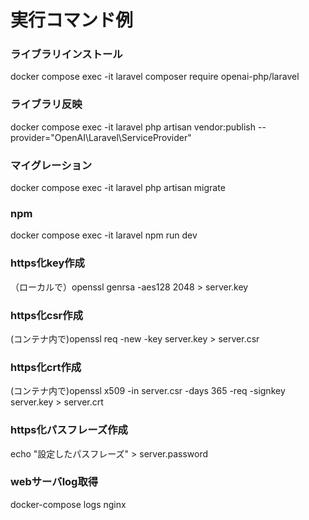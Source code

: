 # 実行コマンド例
### ライブラリインストール
docker compose exec -it laravel composer require openai-php/laravel
### ライブラリ反映
docker compose exec -it laravel php artisan vendor:publish --provider="OpenAI\Laravel\ServiceProvider"
### マイグレーション
docker compose exec -it laravel php artisan migrate
### npm
docker compose exec -it laravel npm run dev
### https化key作成
（ローカルで）openssl genrsa -aes128 2048 > server.key
### https化csr作成
(コンテナ内で)openssl req -new -key server.key > server.csr
### https化crt作成
(コンテナ内で)openssl x509 -in server.csr -days 365 -req -signkey server.key > server.crt
### https化パスフレーズ作成
echo "設定したパスフレーズ" > server.password
### webサーバlog取得
docker-compose logs nginx